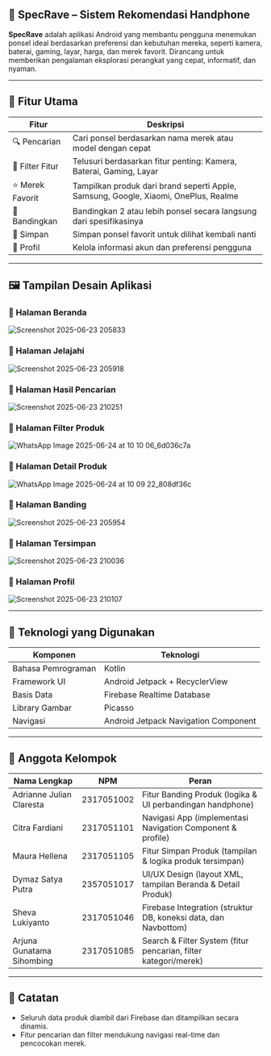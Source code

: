 ## 📱 SpecRave – Sistem Rekomendasi Handphone

**SpecRave** adalah aplikasi Android yang membantu pengguna menemukan ponsel ideal berdasarkan preferensi dan kebutuhan mereka, seperti kamera, baterai, gaming, layar, harga, dan merek favorit. Dirancang untuk memberikan pengalaman eksplorasi perangkat yang cepat, informatif, dan nyaman.

-----------------------------------------------------------------------------------------------------------------------------------------------------------------------

## 🎯 Fitur Utama

| Fitur             | Deskripsi                                                                           |
| ----------------- | ----------------------------------------------------------------------------------- |
| 🔍 Pencarian      | Cari ponsel berdasarkan nama merek atau model dengan cepat                          |
| 🎯 Filter Fitur   | Telusuri berdasarkan fitur penting: Kamera, Baterai, Gaming, Layar                  |
| ⭐ Merek Favorit  | Tampilkan produk dari brand seperti Apple, Samsung, Google, Xiaomi, OnePlus, Realme |
| 🤝 Bandingkan     | Bandingkan 2 atau lebih ponsel secara langsung dari spesifikasinya                  |
| 💾 Simpan         | Simpan ponsel favorit untuk dilihat kembali nanti                                   |
| 👤 Profil         | Kelola informasi akun dan preferensi pengguna                                       |

------------------------------------------------------------------------------------

## 🖼️ Tampilan Desain Aplikasi

### 🔹 Halaman Beranda
![Screenshot 2025-06-23 205833](https://github.com/user-attachments/assets/cf3e3711-d57e-48dc-9bb0-926e54805dae)


### 🔹 Halaman Jelajahi
![Screenshot 2025-06-23 205918](https://github.com/user-attachments/assets/0d49f984-ec13-45ce-9430-00a841307d69)


### 🔹 Halaman Hasil Pencarian
![Screenshot 2025-06-23 210251](https://github.com/user-attachments/assets/375866f1-f8af-4170-a0c2-670410f6bd0b)


### 🔹 Halaman Filter Produk
![WhatsApp Image 2025-06-24 at 10 10 06_6d036c7a](https://github.com/user-attachments/assets/0096142b-059e-44d2-9a16-470d70a07a8f)


### 🔹 Halaman Detail Produk
![WhatsApp Image 2025-06-24 at 10 09 22_808df36c](https://github.com/user-attachments/assets/ab7b58ac-8c2e-494c-9a05-0681aa60982a)

### 🔹 Halaman Banding
![Screenshot 2025-06-23 205954](https://github.com/user-attachments/assets/21c42a08-ce6e-410b-8243-c41e78e74079)


### 🔹 Halaman Tersimpan
![Screenshot 2025-06-23 210036](https://github.com/user-attachments/assets/18e7a643-2f8d-4d31-88c4-868cabb06ae9)


### 🔹 Halaman Profil
![Screenshot 2025-06-23 210107](https://github.com/user-attachments/assets/005b6687-5bf6-4004-9ed1-1d9579df89f9)



------------------------------------------------------------------------------------

## 🧪 Teknologi yang Digunakan

| Komponen              | Teknologi                                 |
|-----------------------|-------------------------------------------|
| Bahasa Pemrograman    | Kotlin                                    |
| Framework UI          | Android Jetpack + RecyclerView            |
| Basis Data            | Firebase Realtime Database                |
| Library Gambar        | Picasso                                   |
| Navigasi              | Android Jetpack Navigation Component      |

-----------------------------------------------------------------------------------------------------------------------------------------------------------------------

## 👥 Anggota Kelompok

| Nama Lengkap                | NPM        | Peran                                                                               |
| --------------------------- | ---------- | ----------------------------------------------------------------------------------- |
| Adrianne Julian Claresta    | 2317051002 | Fitur Banding Produk (logika & UI perbandingan handphone)                           |
| Citra Fardiani              | 2317051101 | Navigasi App (implementasi Navigation Component & profile)                          |
| Maura Hellena               | 2317051105 | Fitur Simpan Produk (tampilan & logika produk tersimpan)                            |
| Dymaz Satya Putra           | 2357051017 | UI/UX Design (layout XML, tampilan Beranda & Detail Produk)                         |
| Sheva Lukiyanto             | 2317051046 | Firebase Integration (struktur DB, koneksi data, dan Navbottom) |
| Arjuna Gunatama Sihombing   | 2317051085 | Search & Filter System (fitur pencarian, filter kategori/merek)                     |

-----------------------------------------------------------------------------------------------------------------------------------------------------------------------


## 📌 Catatan

* Seluruh data produk diambil dari Firebase dan ditampilkan secara dinamis.
* Fitur pencarian dan filter mendukung navigasi real-time dan pencocokan merek.
